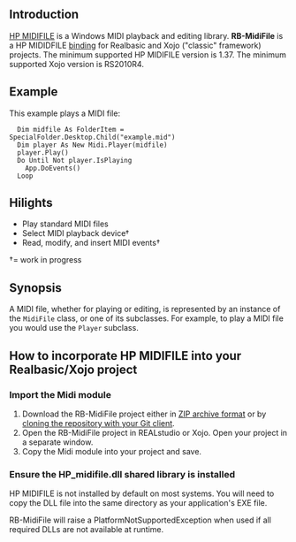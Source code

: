 ## Introduction
[HP MIDIFILE](http://www.heikoplate.de/hpm/) is a Windows MIDI playback and editing library. **RB-MidiFile** is a HP MIDIDFILE [binding](http://en.wikipedia.org/wiki/Language_binding) for Realbasic and Xojo ("classic" framework) projects. The minimum supported HP MIDIFILE version is 1.37. The minimum supported Xojo version is RS2010R4.

## Example
This example plays a MIDI file:
```vbnet
  Dim midfile As FolderItem = SpecialFolder.Desktop.Child("example.mid")
  Dim player As New Midi.Player(midfile)
  player.Play()
  Do Until Not player.IsPlaying
    App.DoEvents()
  Loop
```
## Hilights
* Play standard MIDI files
* Select MIDI playback device†
* Read, modify, and insert MIDI events†


†= work in progress

## Synopsis
A MIDI file, whether for playing or editing, is represented by an instance of the `MidiFile` class, or one of its subclasses. For example, to play a MIDI file you would use the
`Player` subclass.

## How to incorporate HP MIDIFILE into your Realbasic/Xojo project
### Import the Midi module
1. Download the RB-MidiFile project either in [ZIP archive format](https://github.com/charonn0/RB-MidiFile/archive/master.zip) or by [cloning the repository with your Git client](x-github-client://openRepo/https://github.com/charonn0/RB-MidiFile).
2. Open the RB-MidiFile project in REALstudio or Xojo. Open your project in a separate window.
3. Copy the Midi module into your project and save.

### Ensure the HP_midifile.dll shared library is installed
HP MIDIFILE is not installed by default on most systems. You will need to copy the DLL file into the same directory as your application's EXE file.

RB-MidiFile will raise a PlatformNotSupportedException when used if all required DLLs are not available at runtime. 

